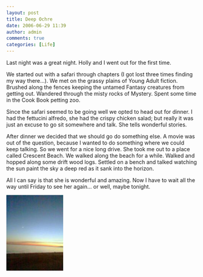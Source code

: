 ```yaml
---
layout: post
title: Deep Ochre
date: 2006-06-29 11:39
author: admin
comments: true
categories: [Life]
---
```

Last night was a great night.  Holly and I went out for the first time.

We started out with a safari through chapters (I got lost three times finding my way there...).  We met on the grassy plains of Young Adult fiction.  Brushed along the fences keeping the untamed Fantasy creatures from getting out.  Wandered through the misty rocks of Mystery.  Spent some time in the Cook Book petting zoo.

Since the safari seemed to be going well we opted to head out for dinner.  I had the fettucini alfredo, she had the crispy chicken salad; but really it was just an excuse to go sit somewhere and talk.  She tells wonderful stories.

After dinner we decided that we should go do something else.  A movie was out of the question, because I wanted to do something where we could keep talking.  So we went for a nice long drive.  She took me out to a place called Crescent Beach.  We walked along the beach for a while.  Walked and hopped along some drift wood logs.  Settled on a bench and talked watching the sun paint the sky a deep red as it sank into the horizon.

All I can say is that she is wonderful and amazing.  Now I have to wait all the way until Friday to see her again... or well, maybe tonight.

<a href='/wp-content/crescentsunset.jpg' ><img src='/wp-content/thumb-crescentsunset.jpg' alt='' /></a>
